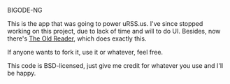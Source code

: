 BIGODE-NG

This is the app that was going to power uRSS.us.
I've since stopped working on this project, due to lack of time and will to do UI.
Besides, now there's [The Old Reader](http://theoldreader.com), which does exactly this.

If anyone wants to fork it, use it or whatever, feel free.

This code is BSD-licensed, just give me credit for whatever you use and I'll be happy.
